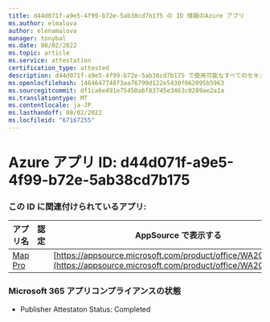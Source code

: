 ```yaml
---
title: d44d071f-a9e5-4f99-b72e-5ab38cd7b175 の ID 情報のAzure アプリ
ms.author: elmalova
author: elenamalova
manager: tonybal
ms.date: 08/02/2022
ms.topic: article
ms.service: attestation
certification_type: attested
description: d44d071f-a9e5-4f99-b72e-5ab38cd7b175 で使用可能なすべてのセキュリティとコンプライアンス情報。
ms.openlocfilehash: 1464647748f3aa76799d122e5430f062095b5963
ms.sourcegitcommit: df1ca6e491e75450a6f83745e3463c0289ae2a1a
ms.translationtype: MT
ms.contentlocale: ja-JP
ms.lasthandoff: 08/02/2022
ms.locfileid: "67167255"
---
```

# <a name="azure-app-id-d44d071f-a9e5-4f99-b72e-5ab38cd7b175"></a>Azure アプリ ID: d44d071f-a9e5-4f99-b72e-5ab38cd7b175


### <a name="apps-associated-with-this-id"></a>この ID に関連付けられているアプリ:
| **アプリ名** | **認定** | **AppSource で表示する** |
|--------------|---------------|-----------------------|
| [Map Pro](../forward/WA200003434.md) |  | [https://appsource.microsoft.com/product/office/WA200003434](https://appsource.microsoft.com/product/office/WA200003434) |

### <a name="microsoft-365-app-compliance-status"></a>Microsoft 365 アプリコンプライアンスの状態
- Publisher Attestaton Status: Completed
